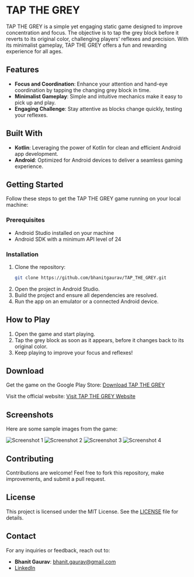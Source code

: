 # TAP THE GREY

TAP THE GREY is a simple yet engaging static game designed to improve concentration and focus. The
objective is to tap the grey block before it reverts to its original color, challenging players'
reflexes and precision. With its minimalist gameplay, TAP THE GREY offers a fun and rewarding
experience for all ages.

## Features

- **Focus and Coordination**: Enhance your attention and hand-eye coordination by tapping the
  changing grey block in time.
- **Minimalist Gameplay**: Simple and intuitive mechanics make it easy to pick up and play.
- **Engaging Challenge**: Stay attentive as blocks change quickly, testing your reflexes.

## Built With

- **Kotlin**: Leveraging the power of Kotlin for clean and efficient Android app development.
- **Android**: Optimized for Android devices to deliver a seamless gaming experience.

## Getting Started

Follow these steps to get the TAP THE GREY game running on your local machine:

### Prerequisites

- Android Studio installed on your machine
- Android SDK with a minimum API level of 24

### Installation

1. Clone the repository:
   ```bash
   git clone https://github.com/bhanitgaurav/TAP_THE_GREY.git
   ```
2. Open the project in Android Studio.
3. Build the project and ensure all dependencies are resolved.
4. Run the app on an emulator or a connected Android device.

## How to Play

1. Open the game and start playing.
2. Tap the grey block as soon as it appears, before it changes back to its original color.
3. Keep playing to improve your focus and reflexes!

## Download

Get the game on the Google Play Store:
[Download TAP THE GREY](https://play.google.com/store/apps/details?id=com.bhanit.games.tapthegrey)

Visit the official website:
[Visit TAP THE GREY Website](https://www.bhanit.com/tapthegrey)

## Screenshots

Here are some sample images from the game:

![Screenshot 1](images/one.png)
![Screenshot 2](images/two.png)
![Screenshot 3](images/three.png)
![Screenshot 4](images/four.png)

## Contributing

Contributions are welcome! Feel free to fork this repository, make improvements, and submit a pull
request.

## License

This project is licensed under the MIT License. See the [LICENSE](LICENSE) file for details.

## Contact

For any inquiries or feedback, reach out to:

- **Bhanit Gaurav**: [bhanit.gaurav@gmail.com](mailto:bhanit.gaurav@gmail.com)
- [LinkedIn](https://www.linkedin.com/in/bhanitgaurav)
